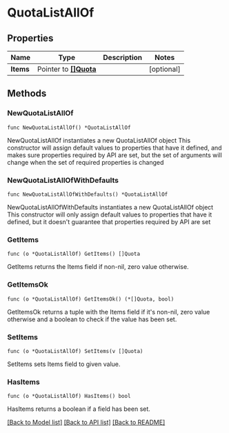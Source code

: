 # QuotaListAllOf

## Properties

Name | Type | Description | Notes
------------ | ------------- | ------------- | -------------
**Items** | Pointer to [**[]Quota**](Quota.md) |  | [optional] 

## Methods

### NewQuotaListAllOf

`func NewQuotaListAllOf() *QuotaListAllOf`

NewQuotaListAllOf instantiates a new QuotaListAllOf object
This constructor will assign default values to properties that have it defined,
and makes sure properties required by API are set, but the set of arguments
will change when the set of required properties is changed

### NewQuotaListAllOfWithDefaults

`func NewQuotaListAllOfWithDefaults() *QuotaListAllOf`

NewQuotaListAllOfWithDefaults instantiates a new QuotaListAllOf object
This constructor will only assign default values to properties that have it defined,
but it doesn't guarantee that properties required by API are set

### GetItems

`func (o *QuotaListAllOf) GetItems() []Quota`

GetItems returns the Items field if non-nil, zero value otherwise.

### GetItemsOk

`func (o *QuotaListAllOf) GetItemsOk() (*[]Quota, bool)`

GetItemsOk returns a tuple with the Items field if it's non-nil, zero value otherwise
and a boolean to check if the value has been set.

### SetItems

`func (o *QuotaListAllOf) SetItems(v []Quota)`

SetItems sets Items field to given value.

### HasItems

`func (o *QuotaListAllOf) HasItems() bool`

HasItems returns a boolean if a field has been set.


[[Back to Model list]](../README.md#documentation-for-models) [[Back to API list]](../README.md#documentation-for-api-endpoints) [[Back to README]](../README.md)


